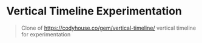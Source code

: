# Vertical Timeline Experimentation
> Clone of https://codyhouse.co/gem/vertical-timeline/ vertical timeline for experimentation


